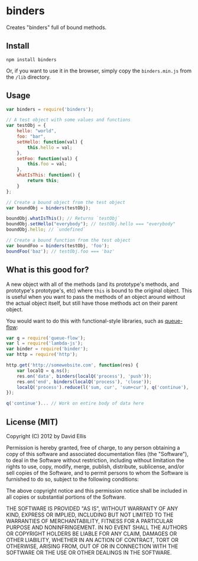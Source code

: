 # binders

Creates "binders" full of bound methods.

## Install

    npm install binders

Or, if you want to use it in the browser, simply copy the `binders.min.js` from the `/lib` directory.

## Usage

```js
var binders = require('binders');

// A test object with some values and functions
var testObj = {
	hello: "world",
	foo: "bar",
	setHello: function(val) {
		this.hello = val;
	},
	setFoo: function(val) {
		this.foo = val;
	},
	whatIsThis: function() {
		return this;
	}
};

// Create a bound object from the test object
var boundObj = binders(testObj);

boundObj.whatIsThis(); // Returns `testObj`
boundObj.setHello("everybody"); // testObj.hello === "everybody"
boundObj.hello; // `undefined`

// Create a bound function from the test object
var boundFoo = binders(testObj, 'foo');
boundFoo('baz'); // testObj.foo === 'baz'
```

## What is this good for?

A new object with all of the methods (and its prototype's methods, and prototype's prototype's, etc) where `this` is bound to the original object. This is useful when you want to pass the methods of an object around without the actual object itself, but still have those methods act on their parent object.

You would want to do this with functional-style libraries, such as [queue-flow](http://dfellis.github.com/queue-flow):

```js
var q = require('queue-flow');
var l = require('lambda-js');
var binder = require('binder');
var http = require('http');

http.get('http://somewebsite.com', function(res) {
	var localQ = q.ns();
	res.on('data', binders(localQ('process'), 'push'));
	res.on('end', binders(localQ('process'), 'close'));
	localQ('process').reduce(l('sum, cur', 'sum+cur'), q('continue'), '');
});

q('continue')... // Work on entire body of data here
```

## License (MIT)

Copyright (C) 2012 by David Ellis

Permission is hereby granted, free of charge, to any person obtaining a copy
of this software and associated documentation files (the "Software"), to deal
in the Software without restriction, including without limitation the rights
to use, copy, modify, merge, publish, distribute, sublicense, and/or sell
copies of the Software, and to permit persons to whom the Software is
furnished to do so, subject to the following conditions:

The above copyright notice and this permission notice shall be included in
all copies or substantial portions of the Software.

THE SOFTWARE IS PROVIDED "AS IS", WITHOUT WARRANTY OF ANY KIND, EXPRESS OR
IMPLIED, INCLUDING BUT NOT LIMITED TO THE WARRANTIES OF MERCHANTABILITY,
FITNESS FOR A PARTICULAR PURPOSE AND NONINFRINGEMENT. IN NO EVENT SHALL THE
AUTHORS OR COPYRIGHT HOLDERS BE LIABLE FOR ANY CLAIM, DAMAGES OR OTHER
LIABILITY, WHETHER IN AN ACTION OF CONTRACT, TORT OR OTHERWISE, ARISING FROM,
OUT OF OR IN CONNECTION WITH THE SOFTWARE OR THE USE OR OTHER DEALINGS IN
THE SOFTWARE.
